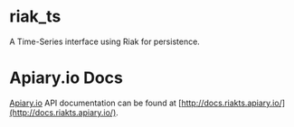 riak_ts
=======

A Time-Series interface using Riak for persistence.

# Apiary.io Docs

[Apiary.io](http://apiary.io) API documentation can be found at [http://docs.riakts.apiary.io/](http://docs.riakts.apiary.io/).